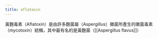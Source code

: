 ```yaml
---
title: aflatoxin
---
```

黃麴毒素（Aflatoxin）是由許多麴菌屬（Aspergillus）黴菌所產生的黴菌毒素（mycotoxin）統稱，其中最有名的是黃麴菌（[[Aspergillus flavus]]）


